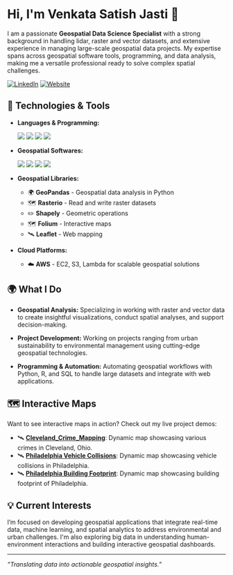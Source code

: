 # Hi, I'm Venkata Satish Jasti 👋

I am a passionate **Geospatial Data Science Specialist** with a strong background in handling lidar, raster and vector datasets, and extensive experience in managing large-scale geospatial data projects. My expertise spans across geospatial software tools, programming, and data analysis, making me a versatile professional ready to solve complex spatial challenges.

[![LinkedIn](https://img.shields.io/badge/LinkedIn-Connect-blue?style=for-the-badge&logo=linkedin)](https://www.linkedin.com/in/jastivenkatasatish555/)
[![Website](https://img.shields.io/badge/Website-Portfolio-blue?style=for-the-badge&logo=web)](https://venkatasatishjasti.myportfolio.com/)


## 🔧 Technologies & Tools
- **Languages & Programming:**
  <p align="left"> <img src="https://img.shields.io/badge/-Python-3776AB?style=for-the-badge&logo=python&logoColor=white" /> <img src="https://img.shields.io/badge/-R-276DC3?style=for-the-badge&logo=r&logoColor=white" /> <img src="https://img.shields.io/badge/-SQL-4479A1?style=for-the-badge&logo=postgresql&logoColor=white" /> <img src="https://img.shields.io/badge/-JavaScript-F7DF1E?style=for-the-badge&logo=javascript&logoColor=black" /> </p>

- **Geospatial Softwares:**
  <p align="left"> <img src="https://img.shields.io/badge/-ArcGIS-34A853?style=for-the-badge&logo=arcgis&logoColor=white" /> <img src="https://img.shields.io/badge/-QGIS-589632?style=for-the-badge&logo=qgis&logoColor=white" /> <img src="https://img.shields.io/badge/-Mapbox-000000?style=for-the-badge&logo=mapbox&logoColor=white" /> <img src="https://img.shields.io/badge/-CARTO-EA4F34?style=for-the-badge&logo=carto&logoColor=white" /> </p>

- **Geospatial Libraries:**
  - 🌍 **GeoPandas** - Geospatial data analysis in Python
  - 🗺️ **Rasterio** - Read and write raster datasets
  - ✏️ **Shapely** - Geometric operations
  - 🗺️ **Folium** - Interactive maps
  - 🛰️ **Leaflet** - Web mapping

- **Cloud Platforms:**
  - ☁️ **AWS** - EC2, S3, Lambda for scalable geospatial solutions

## 🌍 What I Do

- **Geospatial Analysis:** Specializing in working with raster and vector data to create insightful visualizations, conduct spatial analyses, and support decision-making.
  
- **Project Development:** Working on projects ranging from urban sustainability to environmental management using cutting-edge geospatial technologies.

- **Programming & Automation:** Automating geospatial workflows with Python, R, and SQL to handle large datasets and integrate with web applications.

## 🗺️ Interactive Maps

Want to see interactive maps in action? Check out my live project demos:
- 🛰️ [**Cleveland_Crime_Mapping**](https://venkatasatishjasti.github.io/Cleveland_Crime_Mapping/): Dynamic map showcasing various crimes in Cleveland, Ohio.
- 🛰️ [**Philadelphia Vehicle Collisions**](https://venkatasatishjasti.github.io/Vehicle-Collisions-in-Philadelphia/): Dynamic map showcasing vehicle collisions in Philadelphia.
- 🛰️ [**Philadelphia Building Footprint**](https://venkatasatishjasti.github.io/First-MapBox-Webmap/): Dynamic map showcasing building footprint of Philadelphia.

## 💡 Current Interests

I’m focused on developing geospatial applications that integrate real-time data, machine learning, and spatial analytics to address environmental and urban challenges. I'm also exploring big data in understanding human-environment interactions and building interactive geospatial dashboards.

---

*“Translating data into actionable geospatial insights.”*
